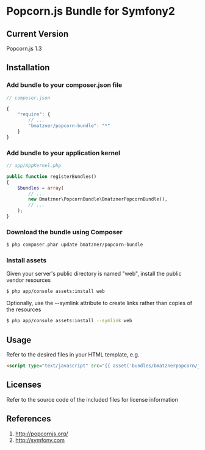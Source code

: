 # Popcorn.js Bundle for Symfony2

## Current Version

Popcorn.js 1.3

## Installation

### Add bundle to your composer.json file

``` js
// composer.json

{
    "require": {
		// ...
        "bmatzner/popcorn-bundle": "*"
    }
}
```

### Add bundle to your application kernel

``` php
// app/AppKernel.php

public function registerBundles()
{
    $bundles = array(
        // ...
        new Bmatzner\PopcornBundle\BmatznerPopcornBundle(),
        // ...
    );
}
```

### Download the bundle using Composer

``` bash
$ php composer.phar update bmatzner/popcorn-bundle
```

### Install assets

Given your server's public directory is named "web", install the public vendor resources

``` bash
$ php app/console assets:install web
```

Optionally, use the --symlink attribute to create links rather than copies of the resources 

``` bash
$ php app/console assets:install --symlink web
```

## Usage

Refer to the desired files in your HTML template, e.g.

``` html
<script type="text/javascript" src="{{ asset('bundles/bmatznerpopcorn/js/popcorn-complete.min.js') }}"></script>
```

## Licenses

Refer to the source code of the included files for license information

## References

1. http://popcornjs.org/
2. http://symfony.com
